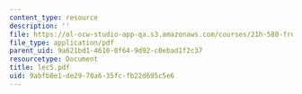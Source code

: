 ```yaml
---
content_type: resource
description: ''
file: https://ol-ocw-studio-app-qa.s3.amazonaws.com/courses/21h-580-from-the-silk-road-to-the-great-game-china-russia-and-central-eurasia-fall-2003/9abfb8e1de2970a635fcfb22d695c5e6_lec5.pdf
file_type: application/pdf
parent_uid: 9a621bd1-4610-0f64-9d92-c0ebad1f2c37
resourcetype: Document
title: lec5.pdf
uid: 9abfb8e1-de29-70a6-35fc-fb22d695c5e6
---
```

